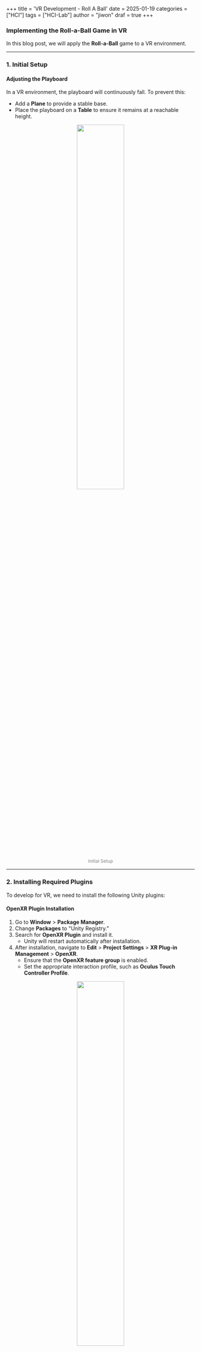 +++
title = 'VR Development - Roll A Ball'
date = 2025-01-19
categories = ["HCI"]
tags = ["HCI-Lab"]
author = "jiwon"
draf = true
+++

### Implementing the Roll-a-Ball Game in VR

In this blog post, we will apply the **Roll-a-Ball** game to a VR environment. 

---

### 1. Initial Setup

#### Adjusting the Playboard
In a VR environment, the playboard will continuously fall. To prevent this:
- Add a **Plane** to provide a stable base.
- Place the playboard on a **Table** to ensure it remains at a reachable height.

<div style="text-align: center;">
  <img src="/images/14.png" width="50%">
  <p style="font-size: 12px; color: gray;">Initial Setup</p>
</div>

---

### 2. Installing Required Plugins

To develop for VR, we need to install the following Unity plugins:

#### OpenXR Plugin Installation
1. Go to **Window** > **Package Manager**.
2. Change **Packages** to "Unity Registry."
3. Search for **OpenXR Plugin** and install it.
   - Unity will restart automatically after installation.
4. After installation, navigate to **Edit** > **Project Settings** > **XR Plug-in Management** > **OpenXR**.
   - Ensure that the **OpenXR feature group** is enabled.
   - Set the appropriate interaction profile, such as **Oculus Touch Controller Profile**.

<div style="text-align: center;">
  <img src="/images/2.png" width="50%">
  <p style="font-size: 12px; color: gray;">OpenXR Plugin</p>
</div>

#### XR Interaction Toolkit Installation
1. Follow the same steps as above to install **XR Interaction Toolkit.**
2. Download the **Starter Assets** package.

<div style="text-align: center;">
  <img src="/images/1.png" width="50%">
  <p style="font-size: 12px; color: gray;">XR Interaction toolkit</p>
</div>

---

### 3. Project Settings

1. Navigate to **Edit** > **Project Settings** > **XR Plug-in Management.**
2. Check the **Oculus** option.
   - If a warning icon (!) appears, click **Fix All** to resolve it.

<div style="text-align: center;">
  <img src="/images/3.png"  width="50%">
  <p style="font-size: 12px; color: gray;">Project Setting</p>
</div>

---

### 4. Setting Up XR Interaction Toolkit

#### Applying Starter Assets
1. Go to **Assets** > **Samples** > **XR Interaction Toolkit** > **2.2.0** > **Starter Assets.**
2. Remove all default presets from **ActionBasedContinuousMoveProvider.default.**

<div style="text-align: center;">
  <img src="/images/4.png"  width="50%">
  <p style="font-size: 12px; color: gray;">Starter Assets</p>
</div>

<div style="display: flex; justify-content: center; align-items: center;">
  <div style="margin-right: 10px; text-align: center;">
    <img src="/images/5.png" width="100%">
    <p style="font-size: 12px; color: gray;"></p>
  </div>
  <div style="text-align: center;">
    <img src="/images/6.png"  width="100%">
    <p style="font-size: 12px; color: gray;"></p>
  </div>
</div>

---

### 5. Adding and Configuring XR Origin

#### Configuring XR Origin
1. Add **XR Origin (Action Based)** to the Hierarchy.
   - Ensure you select the one labeled *(Action Based)* to include the camera and controllers for both hands.
2. Delete the existing **Main Camera** from the Hierarchy.
3. Add the following components to **XR Origin:**
   - **Character Controller**
   - **Character Controller Driver**
4. Set **Tracking Origin Mode** to **Floor** in the XR Origin component.

<div style="text-align: center;">
  <img src="/images/7.png"  width="50%">
  <p style="font-size: 12px; color: gray;">XR Origin</p>
</div>

---

### 6. Setting Up the Locomotion System

#### Adding Locomotion System
1. Add **Locomotion System (Action Based)** from **XR > Locomotion System (Action Based)** in the Hierarchy.
2. Drag it into **XR Origin's Character Controller Driver** as the **Locomotion Provider.** (check the image of **XR Origin**)
3. In the Inspector panel, disable or remove:
   - **Teleportation Provider**
   - **Snap Turn Provider**


#### Configuring Movement
1. Add **Continuous Move Provider** and **Continuous Turn Provider.**
2. Disable **Use Reference** for:
   - **Right Hand Move Action** in Continuous Move Provider.
   - **Left Hand Turn Action** in Continuous Turn Provider.

<div style="text-align: center;">
  <img src="/images/8.png"  width="50%">
  <p style="font-size: 12px; color: gray;">Locomotion System</p>
</div>

---

### 7. Creating the Hand Controller

#### Hand Controller Prefab
1. Create an **Empty GameObject** and rename it to **HandController.**
2. Add a **Cube** and a **Cylinder** as children:
   - **Cube (Handle)**
     - Position: (0, 0, -0.11)
     - Scale: (0.04, 0.04, 0.1)
   - **Cylinder (Pad)**
     - Position: (0, 0, -0.05)
     - Scale: (0.07, 0.024, 0.07)
3. Remove the colliders from both objects.
4. In the **Mesh Renderer**, set **Cast Shadows** to **Off.**

<div style="text-align: center;">
  <img src="/images/10.png"  width="50%">
  <p style="font-size: 12px; color: gray;">Hand Controller</p>
</div>

#### Configuring the Right Hand Controller
1. In the Inspector, remove or disable the following components:
   - XR Ray Interactor
   - Line Renderer
   - XR Interactor Line Visual
2. Add an empty GameObject named **ModelParent** as a child of **RightHand Controller** and assign it to the XR Controller's **Model** field.

<div style="text-align: center;">
  <img src="/images/11.png"  width="50%">
  <p style="font-size: 12px; color: gray;">Right Hand Controller</p>
</div>

3. Since we need to grab the playboard, we need to add a collider.
    - In Add component, add a **Sphere Collider**, check **isTrigger**, and set the radius to 0.5.
    - Also add **XR direct interaction**.

<div style="text-align: center;">
  <img src="/images/12.png"  width="50%">
  <p style="font-size: 12px; color: gray;">Right Hand Controller Inspector</p>
</div>

---

### 8. Adding Interaction to the Playboard

1. Select the **Playboard** and add the **XR Grab Interactable** component.
2. Create an empty GameObject named **AttachPointL** under the Playboard.
3. Assign **AttachPointL** to the **Attach Transform** field of the XR Grab Interactable component.

<div style="text-align: center;">
  <img src="/images/13.png"  width="50%">
  <p style="font-size: 12px; color: gray;">Playboard</p>
</div>

---

### 9. Testing and Final Results

Once all configurations are complete, connect your **Oculus** headset to the computer and run the game to ensure everything works as expected. Below is the final result of our VR development:

<div style="text-align: center;">
  <video width="600" controls>
    <source src="/videos/vrvideo.mp4" type="video/mp4">
  </video>
</div>

---

By following these steps, you can successfully adapt your Roll-a-Ball game to VR !! 

